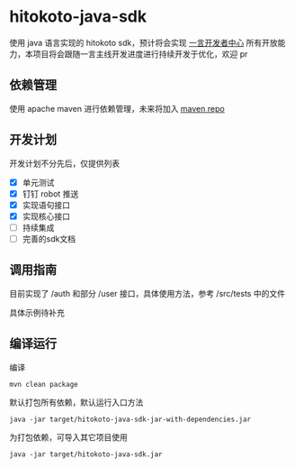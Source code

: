 hitokoto-java-sdk
========

使用 java 语言实现的 hitokoto sdk，预计将会实现 [一言开发者中心](https://developer.hitokoto.cn) 所有开放能力，本项目将会跟随一言主线开发进度进行持续开发于优化，欢迎 pr

## 依赖管理

使用 apache maven 进行依赖管理，未来将加入 [maven repo](http://mvnrepository.com/)

## 开发计划

开发计划不分先后，仅提供列表

- [x] 单元测试
- [x] 钉钉 robot 推送
- [x] 实现语句接口
- [x] 实现核心接口
- [ ] 持续集成
- [ ] 完善的sdk文档

## 调用指南

目前实现了 /auth 和部分 /user 接口，具体使用方法，参考 /src/tests 中的文件

具体示例待补充

## 编译运行

编译
```shell
mvn clean package 
```

默认打包所有依赖，默认运行入口方法

```shell
java -jar target/hitokoto-java-sdk-jar-with-dependencies.jar
```

为打包依赖，可导入其它项目使用

```shell
java -jar target/hitokoto-java-sdk.jar
```
